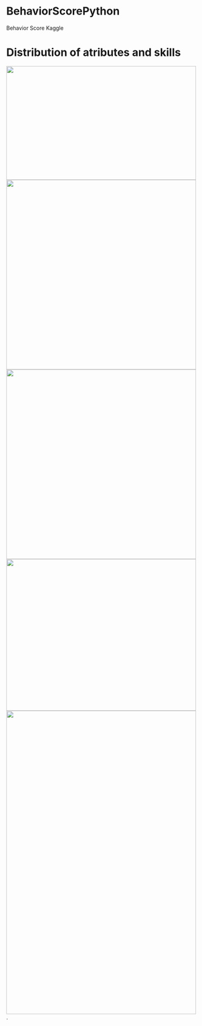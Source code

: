 # BehaviorScorePython
Behavior Score Kaggle


# Distribution of atributes and skills

<img align="center" width="500" height="300"  src="https://github.com/WOLFurriell/BehaviorScorePython/blob/master/plots/donut3.png">

<img align="center" width="500" height="500"  src="https://github.com/WOLFurriell/BehaviorScorePython/blob/master/plots/hist2.png">

<img align="center" width="500" height="500"  src="https://github.com/WOLFurriell/BehaviorScorePython/blob/master/plots/box2.png">


<img align="center" width="500" height="400"  src="https://github.com/WOLFurriell/BehaviorScorePython/blob/master/plots/corr1.png">


<img align="center" width="500" height="800"  src="https://github.com/WOLFurriell/BehaviorScorePython/blob/master/plots/WOE2.png">
.
